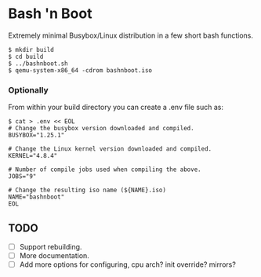 # Bash 'n Boot
Extremely minimal Busybox/Linux distribution in a few short bash functions.
```
$ mkdir build
$ cd build
$ ../bashnboot.sh
$ qemu-system-x86_64 -cdrom bashnboot.iso
```

### Optionally
From within your build directory you can create a .env file such as:
```
$ cat > .env << EOL
# Change the busybox version downloaded and compiled.
BUSYBOX="1.25.1"

# Change the Linux kernel version downloaded and compiled.
KERNEL="4.8.4"

# Number of compile jobs used when compiling the above.
JOBS="9"

# Change the resulting iso name (${NAME}.iso)
NAME="bashnboot"
EOL
```
## TODO
- [ ] Support rebuilding.
- [ ] More documentation.
- [ ] Add more options for configuring, cpu arch? init override? mirrors?
